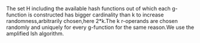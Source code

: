 The set H including the available hash functions out of which each g-function is constructed has bigger cardinality than k to increase randomness,arbitrarily chosen,here 2*k.The k r-operands are chosen randomly and uniquely for every g-function for the same reason.We use the amplified lsh algorithm.